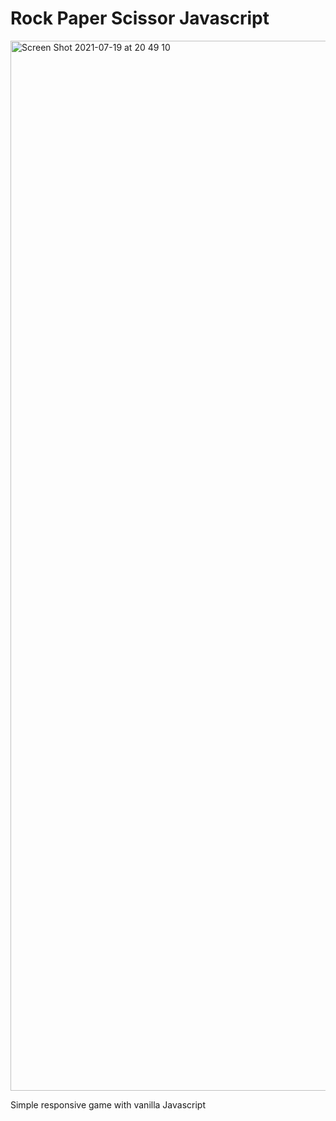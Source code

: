 # Rock Paper Scissor Javascript

<img width="1680" alt="Screen Shot 2021-07-19 at 20 49 10" src="https://user-images.githubusercontent.com/74446624/126170414-4f18b0e5-017d-4f49-9ff2-34b152f5c9c0.png">


Simple responsive game with vanilla Javascript


